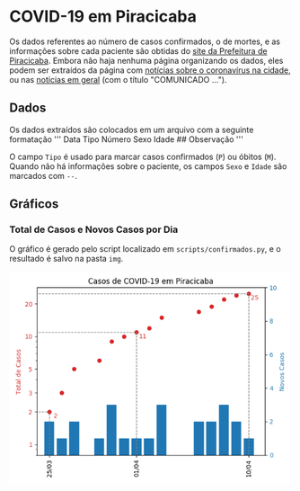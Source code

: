 # COVID-19 em Piracicaba

Os dados referentes ao número de casos confirmados, o de mortes, e as informações sobre cada paciente são obtidas do [site da Prefeitura de Piracicaba](piracicaba.sp.gov.br/).
Embora não haja nenhuma página organizando os dados, eles podem ser extraídos da página com [notícias sobre o coronavírus na cidade](http://www.piracicaba.sp.gov.br/plantao+coronavirus+covid+19.aspx), ou nas [notícias em geral](https://www.piracicaba.sp.gov.br/categoria/principais+noticias.aspx) (com o título "COMUNICADO ...").

## Dados

Os dados extraídos são colocados em um arquivo com a seguinte formatação
'''
Data   Tipo   Número   Sexo   Idade  ## Observação
'''

O campo `Tipo` é usado para marcar casos confirmados (`P`) ou óbitos (`M`).
Quando não há informações sobre o paciente, os campos `Sexo` e `Idade` são marcados com `--`.

## Gráficos

### Total de Casos e Novos Casos por Dia

O gráfico é gerado pelo script localizado em `scripts/confirmados.py`, e o resultado é salvo na pasta `img`.

![conf](img/confirmados.png)


